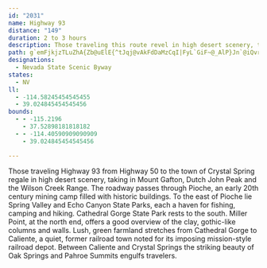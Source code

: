 ```yaml
---
id: "2031"
name: Highway 93
distance: "149"
duration: 2 to 3 hours
description: Those traveling this route revel in high desert scenery, taking in Mt. Grafton, Dutch John Peak and the Wilson Creek Range.
path: g`emFjkjzTLuZhA{Zb@uElE{^tJqj@vAkFdDaMzCqI|FyL`GiF~@_AlP}Jn`@iQvr@}WjDsAT?zr@}X`EqAfDsA~KsEl@e@V?jp@kWzTeJpAIVe@lNsFrY_Lf@a@bDy@Z[vKsEhCy@HQ`AWj@a@lAWzN_GxBkAnPgGfg@eSj@]fA[nOcGRGhNkFb^{N~@Qd@i@f@ElGiCdE}AX]`QiGt@GJOdR_E~MYnK~AfFbBpyAbb@bBh@`z@~UHRjBXdBp@fALzg@pOtT|F|fAp\b@N~@BvJ~CjP|E`mB|i@dfCjs@jGdBvuAp`@tIpBh@h@~yBrn@fHfBjkA~\h@?f@^pq@hRbB^bH~Cdd@pZr@Jt@`A|@bAhLlHrpAv|@p@t@hW`QbIjGrXhRbe@`[rS~M|@~@jIbFnw@ji@Vf@veAls@pBlAnK|HrGjE`BjAvi@~^vH`FVb@f@D`OtHj@@ZZzIvCdLtBrS~Apc@|C~It@ZB`@?x@?TPnEPdCN~aAvFlBZb[vAx]xF|j@|KlJrB~KnBrH`BnM`C`@RbbAjRlHx@dLl@xNz@x[~BlC?fc@tC~WpA|k@rDtd@fCzp@xDzg@lCttArItu@jEpi@hCpeAsC|^aAlmAkDnGW`|BkHxz@sChSm@`H?fFWP?JGju@kBjs@eC`Ce@nAYzABfDq@pA_@pEq@vBUt@YxFo@xKmBNOrIsAjc@gHLOjScDdBg@hVmDJQ`CUbx@oNxAO~LsBh|@kOrOmC~`@mHrc@uGHQtkAcS|AKFW`BEvYaF`GkAvAKHInsAoTvIeBrF{@hN}BxLcBx@]zg@mINO|D_@rJcBdCe@bKcBvvAcUhYaFxg@mILOxCWvWuE`Gi@lGsA~Co@LO^?`I}BxCy@b@YZBRSjAO|HiCxAo@`GyAhMeE|@GFOX?zTcHtTyGx@e@tBg@h\{JDQr@?DOrDy@lCiA`Ba@\W^?fGoB~\{K|IgB~o@kAvZcA|_@cAZM~Vg@h^iAda@}@`m@oB`O_@z@Sj{@yB~j@{AjkBkFpQ_@lz@aCjP]^GlFGfg@gAlMk@zJGxz@cCrAKhYi@`@SpD?r@U~Xs@|So@pGIbrAoDdJStd@yAju@iBfh@yAd^{@pnA{CnAIf\w@`[aAfLYbBW`Cg@bF}BbCuAfUwKxMuG~BoAxMgG|MqGvDoBpA]t@u@~CyAtHaFvU_PvBkAx@y@xBwAtBwAdy@sk@pBoAjVoQdIiFrAqAp@YxEoDvBkAPYp_@{W`y@ik@pYgS|MaKrB}@rOyKz@_Ap@W|UuPhC}AfLsIpJeHt@UbEaD\GzTgPtD_CXg@TEnEeDvD}B|DeDPF|MeJbBwAN?`KeHb@EtAoArRsMpQmMv]kVd^mV`DuC~@Qt\kVjBoAnfBwmAhJoGrFoErEmCfh@e_@fIaItCuD|IkMzKwSbDaJnWc_ArOyi@Ry@zB}G~AgEzFcL`EsFlYi]~BoCR?hD_ExZc_@dGgHfn@qu@lR}TjJ_HjKmE~Bm@nSc@dE}@xE{@|Ay@dAq@~HaDtYkKtHuAnFNxH|@rOpFvZrOdS~HzMvCnRTvXgAJMfGQv[gBvC@BM^M~@Ljh@}HzA?|@c@d\gELQfFu@LMtq@iKnK{AdI_AtP_Cx@c@bp@_JlkBaYjA?`MyBbHq@fQTnPNnNh@|Xn@tu@rBl@ItQx@rBl@lm@bZrbAxj@fHzE~`@f]xa@t]hW`TdLjJtGrFnA`@X~@xn@fi@b@DvAzAp@VFRrc@`_@jHtEfLvE|PjC~XjF|Fx@HTxADzCd@vXdFdPlExYjLV`@nFtABVx[zMpVhLd@t@p@DnlArk@Jl@rFpC~@z@dUxMdE|DzCtDfKzQrI`OzHjKnLvKx^fUZ?bBnAHb@l@?pSbMzAb@b@|@nGtCxBp@`L`BrIxB|E~ClDbEl@jBdIpTvBdIz@rBvD~E~DdCnCf@fqBbUXPzHr@fCl@jE~AX^zNrGlAr@xJ|B`B?|Ca@zE{A`@SlA_@nCkBbBa@rEKrEEfE@bBTt@l@l@rCv@vFbBnEfBfFzAnEz@tCrGlQrDdJlDvIPjC]~FmAtEmFdNQHkAlCcHdQyCrDaCnB{LdIw@XaHlEmDrEsBrEyKnb@uAdIMxDXfS`@vOH~H[pHoFnOY~B?bHl@lDjFjNfBhIDr@OpKiFje@R`GvAlKHlB{AzM?zDj@xH?|C}@fHaFt\[zEfAnYdApHdA|EnHnQxA|FtDtY~@xF~ApEbBzC~DjFvEbEzV~QzIzFlHvChOvNpMdUhEnItBjHzArGTbDN|IG~Jy@~EsBrNQtDkAzW{@|H_E|Qm@fGC|BPrC~@rD~AfE~C|ElCxFzEvL~@pChD`KpHlUfA|Fd@bGNvL}CnZDtIr@fErBxFdCzDbM`NxE`G|A~CbB~Fv@`GZtHDjMmAfK_AbD_BfDmC|CiDdDQ?iKpI_G~FoRrU_GxI}AlD}AbFsEvHqUl]y@zB?`@W\{CjLkDlMaDzPmE~n@gQd|Bu@pE_FdMuMbZ{InS_CfIgBtHu@vG]dLXrL`Drw@tAdZbC|k@jEvcAhGzzAlT`_F`Cvi@TvItGhxApC`p@TtHjIvmB?lKwBt|@e@lIoB`p@oKrsDqTdmHoAfk@c@pSYjUZpNt@hGdCxPvAbFru@rpBbBlEvtBxvFbRpf@nfCfyGh{Ar_E~FfOx@|CVpD]tL_K`r@uEb_@_AbIFd]SfJeAdNArDt@vFjAbC`MzK~CjFxBjFzCtFjBdCbK`KpC`DfMdVnEnHrDbG`JlRrn@ncA
designations:
  - Nevada State Scenic Byway
states:
  - NV
ll:
  - -114.58245454545455
  - 39.024845454545456
bounds:
  - - -115.2196
    - 37.52898181818182
  - - -114.40590909090909
    - 39.024845454545456

---
```


Those traveling Highway 93 from Highway 50 to the town of Crystal Spring regale in high desert scenery, taking in Mount Gafton, Dutch John Peak and the Wilson Creek Range. The roadway passes through Pioche, an early 20th century mining camp filled with historic buildings. To the east of Pioche lie Spring Valley and Echo Canyon State Parks, each a haven for fishing, camping and hiking. Cathedral Gorge State Park rests to the south. Miller Point, at the north end, offers a good overview of the clay, gothic-like columns and walls. Lush, green farmland stretches from Cathedral Gorge to Caliente, a quiet, former railroad town noted for its imposing mission-style railroad depot. Between Caliente and Crystal Springs the striking beauty of Oak Springs and Pahroe Summits engulfs travelers.
